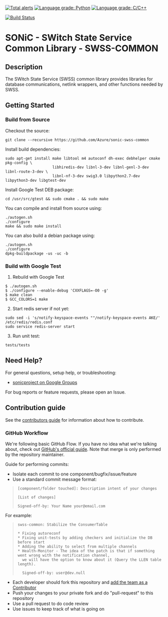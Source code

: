 [![Total alerts](https://img.shields.io/lgtm/alerts/g/Azure/sonic-swss-common.svg?logo=lgtm&logoWidth=18)](https://lgtm.com/projects/g/Azure/sonic-swss-common/alerts/)
[![Language grade: Python](https://img.shields.io/lgtm/grade/python/g/Azure/sonic-swss-common.svg?logo=lgtm&logoWidth=18)](https://lgtm.com/projects/g/Azure/sonic-swss-common/context:python)
[![Language grade: C/C++](https://img.shields.io/lgtm/grade/cpp/g/Azure/sonic-swss-common.svg?logo=lgtm&logoWidth=18)](https://lgtm.com/projects/g/Azure/sonic-swss-common/context:cpp)

[![Build Status](https://sonic-jenkins.westus2.cloudapp.azure.com/job/common/job/sonic-swss-common-build/badge/icon)](https://sonic-jenkins.westus2.cloudapp.azure.com/job/common/job/sonic-swss-common-build/)

# SONiC - SWitch State Service Common Library - SWSS-COMMON

## Description
The SWitch State Service (SWSS) common library provides libraries for database communications, netlink wrappers, and other functions needed by SWSS.

## Getting Started

### Build from Source

Checkout the source:

    git clone --recursive https://github.com/Azure/sonic-swss-common


Install build dependencies:

    sudo apt-get install make libtool m4 autoconf dh-exec debhelper cmake pkg-config \
                         libhiredis-dev libnl-3-dev libnl-genl-3-dev libnl-route-3-dev \
                         libnl-nf-3-dev swig3.0 libpython2.7-dev libpython3-dev libgtest-dev

Install Google Test DEB package:

    cd /usr/src/gtest && sudo cmake . && sudo make

You can compile and install from source using:

    ./autogen.sh
    ./configure
    make && sudo make install

You can also build a debian package using:

    ./autogen.sh
    ./configure
    dpkg-buildpackage -us -uc -b

### Build with Google Test
1. Rebuild with Google Test
```
$ ./autogen.sh
$ ./configure --enable-debug 'CXXFLAGS=-O0 -g'
$ make clean
$ GCC_COLORS=1 make
```

2. Start redis server if not yet:
```
sudo sed -i 's/notify-keyspace-events ""/notify-keyspace-events AKE/' /etc/redis/redis.conf
sudo service redis-server start
```

3. Run unit test:
```
tests/tests
```

## Need Help?

For general questions, setup help, or troubleshooting:
- [sonicproject on Google Groups](https://groups.google.com/d/forum/sonicproject)

For bug reports or feature requests, please open an Issue.

## Contribution guide

See the [contributors guide](https://github.com/Azure/SONiC/blob/gh-pages/CONTRIBUTING.md) for information about how to contribute.

### GitHub Workflow

We're following basic GitHub Flow. If you have no idea what we're talking about, check out [GitHub's official guide](https://guides.github.com/introduction/flow/). Note that merge is only performed by the repository maintainer.

Guide for performing commits:

* Isolate each commit to one component/bugfix/issue/feature
* Use a standard commit message format:

>     [component/folder touched]: Description intent of your changes
>
>     [List of changes]
>
> 	  Signed-off-by: Your Name your@email.com

For example:

>     swss-common: Stabilize the ConsumerTable
>
>     * Fixing autoreconf
>     * Fixing unit-tests by adding checkers and initialize the DB before start
>     * Adding the ability to select from multiple channels
>     * Health-Monitor - The idea of the patch is that if something went wrong with the notification channel,
>       we will have the option to know about it (Query the LLEN table length).
>
>       Signed-off-by: user@dev.null


* Each developer should fork this repository and [add the team as a Contributor](https://help.github.com/articles/adding-collaborators-to-a-personal-repository)
* Push your changes to your private fork and do "pull-request" to this repository
* Use a pull request to do code review
* Use issues to keep track of what is going on

